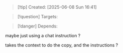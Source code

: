 
>[!tip] Created: [2025-06-08 Sun 16:41]

>[!question] Targets: 

>[!danger] Depends: 

maybe just using a chat instruction ?

takes the context to do the copy, and the instructions ?